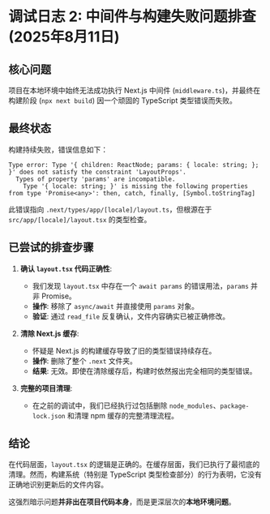 # 调试日志 2: 中间件与构建失败问题排查 (2025年8月11日)

## 核心问题

项目在本地环境中始终无法成功执行 Next.js 中间件 (`middleware.ts`)，并最终在构建阶段 (`npx next build`) 因一个顽固的 TypeScript 类型错误而失败。

## 最终状态

构建持续失败，错误信息如下：
```
Type error: Type '{ children: ReactNode; params: { locale: string; }; }' does not satisfy the constraint 'LayoutProps'.
  Types of property 'params' are incompatible.
    Type '{ locale: string; }' is missing the following properties from type 'Promise<any>': then, catch, finally, [Symbol.toStringTag]
```
此错误指向 `.next/types/app/[locale]/layout.ts`，但根源在于 `src/app/[locale]/layout.tsx` 的类型检查。

## 已尝试的排查步骤

1.  **确认 `layout.tsx` 代码正确性**:
    *   我们发现 `layout.tsx` 中存在一个 `await params` 的错误用法，`params` 并非 Promise。
    *   **操作**: 移除了 `async/await` 并直接使用 `params` 对象。
    *   **验证**: 通过 `read_file` 反复确认，文件内容确实已被正确修改。

2.  **清除 Next.js 缓存**:
    *   怀疑是 Next.js 的构建缓存导致了旧的类型错误持续存在。
    *   **操作**: 删除了整个 `.next` 文件夹。
    *   **结果**: 无效。即使在清除缓存后，构建时依然报出完全相同的类型错误。

3.  **完整的项目清理**:
    *   在之前的调试中，我们已经执行过包括删除 `node_modules`、`package-lock.json` 和清理 npm 缓存的完整清理流程。

## 结论

在代码层面，`layout.tsx` 的逻辑是正确的。在缓存层面，我们已执行了最彻底的清理。然而，构建系统（特别是 TypeScript 类型检查部分）的行为表明，它没有正确地识别更新后的文件内容。

这强烈暗示问题**并非出在项目代码本身**，而是更深层次的**本地环境问题**。
